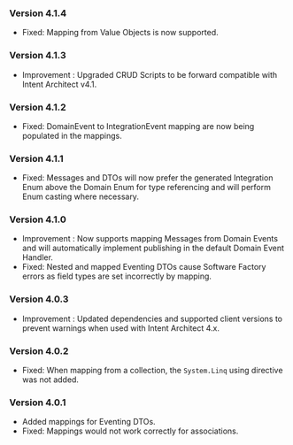 ### Version 4.1.4

- Fixed: Mapping from Value Objects is now supported.

### Version 4.1.3

- Improvement : Upgraded CRUD Scripts to be forward compatible with Intent Architect v4.1.

### Version 4.1.2

- Fixed: DomainEvent to IntegrationEvent mapping are now being populated in the mappings.

### Version 4.1.1

- Fixed: Messages and DTOs will now prefer the generated Integration Enum above the Domain Enum for type referencing and will perform Enum casting where necessary.

### Version 4.1.0

- Improvement : Now supports mapping Messages from Domain Events and will automatically implement publishing in the default Domain Event Handler.
- Fixed: Nested and mapped Eventing DTOs cause Software Factory errors as field types are set incorrectly by mapping.

### Version 4.0.3

- Improvement : Updated dependencies and supported client versions to prevent warnings when used with Intent Architect 4.x.

### Version 4.0.2

- Fixed: When mapping from a collection, the `System.Linq` using directive was not added.

### Version 4.0.1

- Added mappings for Eventing DTOs.
- Fixed: Mappings would not work correctly for associations.
